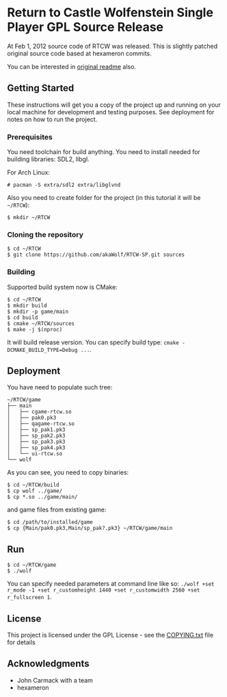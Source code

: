 # Return to Castle Wolfenstein Single Player GPL Source Release

At Feb 1, 2012 source code of RTCW was released.
This is slightly patched original source code based at hexameron commits.

You can be interested in [original readme](README.txt) also.

## Getting Started

These instructions will get you a copy of the project up and running on your local machine for development and testing purposes. See deployment for notes on how to run the project.

### Prerequisites

You need toolchain for build anything.
You need to install needed for building libraries: SDL2, libgl.

For Arch Linux:
```shell
# pacman -S extra/sdl2 extra/libglvnd
```

Also you need to create folder for the project (in this tutorial it will be `~/RTCW`):
```shell
$ mkdir ~/RTCW
```

### Cloning the repository

```shell
$ cd ~/RTCW
$ git clone https://github.com/akaWolf/RTCW-SP.git sources
```

### Building

Supported build system now is CMake:
```shell
$ cd ~/RTCW
$ mkdir build
$ mkdir -p game/main
$ cd build
$ cmake ~/RTCW/sources
$ make -j $(nproc)
```

It will build release version.
You can specify build type: `cmake -DCMAKE_BUILD_TYPE=Debug ...`.

## Deployment

You have need to populate such tree:
```
~/RTCW/game
├── main
│   ├── cgame-rtcw.so
│   ├── pak0.pk3
│   ├── qagame-rtcw.so
│   ├── sp_pak1.pk3
│   ├── sp_pak2.pk3
│   ├── sp_pak3.pk3
│   ├── sp_pak4.pk3
│   └── ui-rtcw.so
└── wolf
```

As you can see, you need to copy binaries:
```shell
$ cd ~/RTCW/build
$ cp wolf ../game/
$ cp *.so ../game/main/
```

and game files from existing game:
```shell
$ cd /path/to/installed/game
$ cp {Main/pak0.pk3,Main/sp_pak?.pk3} ~/RTCW/game/main
```

## Run

```shell
$ cd ~/RTCW/game
$ ./wolf
```

You can specify needed parameters at command line like so: `./wolf +set r_mode -1 +set r_customheight 1440 +set r_customwidth 2560 +set r_fullscreen 1`.

## License

This project is licensed under the GPL License - see the [COPYING.txt](COPYING.txt) file for details

## Acknowledgments

* John Carmack with a team
* hexameron
